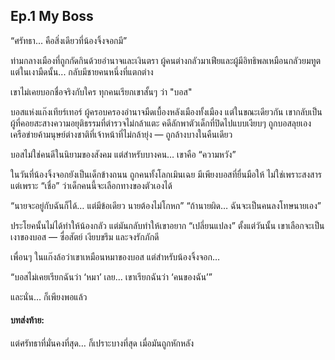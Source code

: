 ## Ep.1 My Boss

“ศรัทธา... คือสิ่งเดียวที่น้องจิ้งจอกมี”

ท่ามกลางเมืองที่ถูกกัดกินด้วยอำนาจและเงินตรา ผู้คนต่างกลัวมาเฟียและผู้มีอิทธิพลเหมือนกลัวยมทูต แต่ในเงามืดนั้น... กลับมีชายคนหนึ่งที่แตกต่าง

เขาไม่เคยบอกชื่อจริงกับใคร ทุกคนเรียกเขาสั้นๆ ว่า "บอส"

บอสแห่งแก๊งเทียร์เทอร์ ผู้ครอบครองอำนาจมืดเบื้องหลังเมืองทั้งเมือง แต่ในขณะเดียวกัน เขากลับเป็นผู้ที่คอยสะสางความอยุติธรรมที่ตำรวจไม่กล้าแตะ
คดีลักพาตัวเด็กที่ปิดไปแบบเงียบๆ ถูกบอสลุยเอง
เครือข่ายค้ามนุษย์ต่างชาติที่เจ้าหน้าที่ไม่กล้ายุ่ง — ถูกล้างบางในคืนเดียว

บอสไม่ใช่คนดีในนิยามของสังคม
แต่สำหรับบางคน… เขาคือ “ความหวัง”

ในวันที่น้องจิ้งจอกยังเป็นเด็กข้างถนน ถูกคนทั้งโลกเมินเฉย มีเพียงบอสที่ยื่นมือให้
ไม่ใช่เพราะสงสาร แต่เพราะ “เชื่อ” ว่าเด็กคนนี้จะเลือกทางของตัวเองได้

“นายจะอยู่กับฉันก็ได้… แต่มีข้อเดียว นายต้องไม่โกหก”
“ถ้านายผิด… ฉันจะเป็นคนลงโทษนายเอง”

ประโยคนั้นไม่ได้ทำให้น้องกลัว แต่มันกลับทำให้เขาอยาก “เปลี่ยนแปลง”
ตั้งแต่วันนั้น เขาเลือกจะเป็นเงาของบอส — ซื่อสัตย์ เงียบขรึม และจงรักภักดี

เพื่อนๆ ในแก๊งล้อว่าเขาเหมือนหมาของบอส
แต่สำหรับน้องจิ้งจอก…

“บอสไม่เคยเรียกฉันว่า ‘หมา’ เลย... เขาเรียกฉันว่า ‘คนของฉัน’”

และนั่น… ก็เพียงพอแล้ว

#### บทส่งท้าย:
แต่ศรัทธาที่มั่นคงที่สุด…
ก็เปราะบางที่สุด เมื่อมันถูกหักหลัง